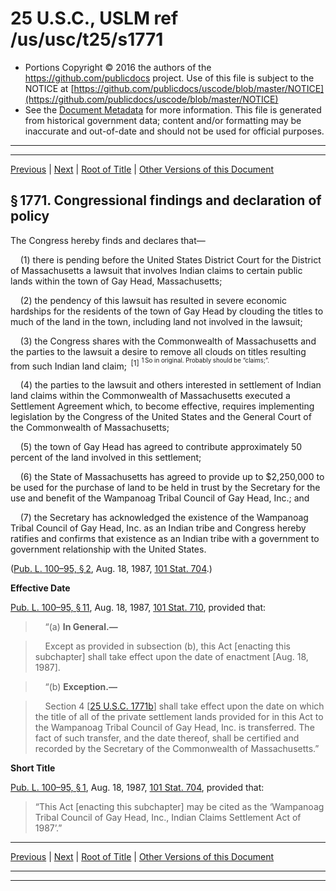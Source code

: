 ---
---

# 25 U.S.C., USLM ref /us/usc/t25/s1771

* Portions Copyright © 2016 the authors of the https://github.com/publicdocs project.
  Use of this file is subject to the NOTICE at [https://github.com/publicdocs/uscode/blob/master/NOTICE](https://github.com/publicdocs/uscode/blob/master/NOTICE)
* See the [Document Metadata](././../../../../..//README.md) for more information.
  This file is generated from historical government data; content and/or formatting may be inaccurate and out-of-date and should not be used for official purposes.

----------
----------

[Previous](./../../../../..//us/usc/t25/ch19/schV/m__us_usc_t25_ch19_schV.md) | [Next](./../../../../..//us/usc/t25/ch19/schV/m__us_usc_t25_s1771a.md) | [Root of Title](./../../../../../) | [Other Versions of this Document](https://publicdocs.github.io/go/links?ns=uslm&ref=%2Fus%2Fusc%2Ft25%2Fs1771)

## § 1771. Congressional findings and declaration of policy

The Congress hereby finds and declares that—

    (1) there is pending before the United States District Court for the District of Massachusetts a lawsuit that involves Indian claims to certain public lands within the town of Gay Head, Massachusetts;

    (2) the pendency of this lawsuit has resulted in severe economic hardships for the residents of the town of Gay Head by clouding the titles to much of the land in the town, including land not involved in the lawsuit;

    (3) the Congress shares with the Commonwealth of Massachusetts and the parties to the lawsuit a desire to remove all clouds on titles resulting from such Indian land claim;  <sup>\[1\]</sup>  <sup><sup> 1 So in original. Probably should be “claims;”. </sup></sup> 

    (4) the parties to the lawsuit and others interested in settlement of Indian land claims within the Commonwealth of Massachusetts executed a Settlement Agreement which, to become effective, requires implementing legislation by the Congress of the United States and the General Court of the Commonwealth of Massachusetts;

    (5) the town of Gay Head has agreed to contribute approximately 50 percent of the land involved in this settlement;

    (6) the State of Massachusetts has agreed to provide up to $2,250,000 to be used for the purchase of land to be held in trust by the Secretary for the use and benefit of the Wampanoag Tribal Council of Gay Head, Inc.; and

    (7) the Secretary has acknowledged the existence of the Wampanoag Tribal Council of Gay Head, Inc. as an Indian tribe and Congress hereby ratifies and confirms that existence as an Indian tribe with a government to government relationship with the United States.

([Pub. L. 100–95, § 2][/us/pl/100/95/s2], Aug. 18, 1987, [101 Stat. 704][/us/stat/101/704].)

 __Effective Date__ 

[Pub. L. 100–95, § 11][/us/pl/100/95/s11], Aug. 18, 1987, [101 Stat. 710][/us/stat/101/710], provided that:

>     “(a) __In General.—__ 

>     Except as provided in subsection (b), this Act \[enacting this subchapter\] shall take effect upon the date of enactment \[Aug. 18, 1987\].

>     “(b) __Exception.—__ 

>     Section 4 \[[25 U.S.C. 1771b][/us/usc/t25/s1771b]\] shall take effect upon the date on which the title of all of the private settlement lands provided for in this Act to the Wampanoag Tribal Council of Gay Head, Inc. is transferred. The fact of such transfer, and the date thereof, shall be certified and recorded by the Secretary of the Commonwealth of Massachusetts.”

 __Short Title__ 

[Pub. L. 100–95, § 1][/us/pl/100/95/s1], Aug. 18, 1987, [101 Stat. 704][/us/stat/101/704], provided that: 

> “This Act \[enacting this subchapter\] may be cited as the ‘Wampanoag Tribal Council of Gay Head, Inc., Indian Claims Settlement Act of 1987’.”

----------

[Previous](./../../../../..//us/usc/t25/ch19/schV/m__us_usc_t25_ch19_schV.md) | [Next](./../../../../..//us/usc/t25/ch19/schV/m__us_usc_t25_s1771a.md) | [Root of Title](./../../../../../) | [Other Versions of this Document](https://publicdocs.github.io/go/links?ns=uslm&ref=%2Fus%2Fusc%2Ft25%2Fs1771)

----------
----------

[/us/pl/100/95/s2]: https://publicdocs.github.io/go/links?ns=uslm&ref=%2Fus%2Fpl%2F100%2F95%2Fs2
[/us/stat/101/704]: https://publicdocs.github.io/go/links?ns=uslm&ref=%2Fus%2Fstat%2F101%2F704
[/us/pl/100/95/s11]: https://publicdocs.github.io/go/links?ns=uslm&ref=%2Fus%2Fpl%2F100%2F95%2Fs11
[/us/stat/101/710]: https://publicdocs.github.io/go/links?ns=uslm&ref=%2Fus%2Fstat%2F101%2F710
[/us/usc/t25/s1771b]: https://publicdocs.github.io/go/links?ns=uslm&ref=%2Fus%2Fusc%2Ft25%2Fs1771b
[/us/pl/100/95/s1]: https://publicdocs.github.io/go/links?ns=uslm&ref=%2Fus%2Fpl%2F100%2F95%2Fs1
[/us/stat/101/704]: https://publicdocs.github.io/go/links?ns=uslm&ref=%2Fus%2Fstat%2F101%2F704


